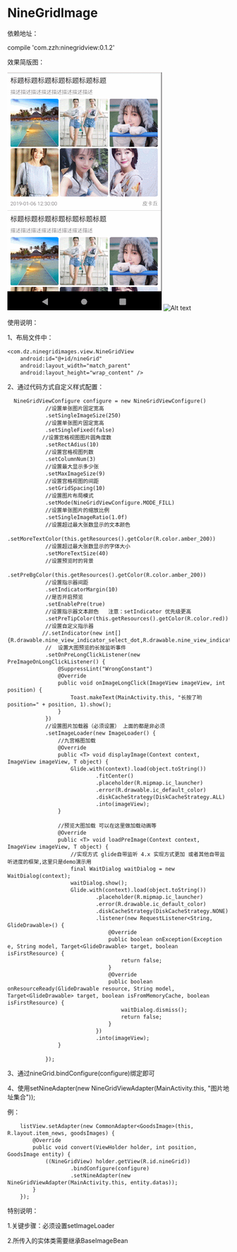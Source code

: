 
# NineGridImage

依赖地址：

   
   compile 'com.zzh:ninegridview:0.1.2'
   

效果简版图：

![Alt text](https://github.com/zhengzaihong/NineGridImage/blob/master/Screenshots/pre.gif)
![Alt text](https://github.com/zhengzaihong/NineGridImage/blob/master/Screenshots/pre2.gif)

使用说明：


1、布局文件中：


    <com.dz.ninegridimages.view.NineGridView
        android:id="@+id/nineGrid"
        android:layout_width="match_parent"
        android:layout_height="wrap_content" />


        
2、通过代码方式自定义样式配置：


      NineGridViewConfigure configure = new NineGridViewConfigure()
		        //设置单张图片固定宽高
                .setSingleImageSize(250)
		        //设置单张图片固定宽高
                .setSingleFixed(false)
		       //设置宫格视图图片圆角度数
                .setRectAdius(10)
		        //设置宫格视图列数
                .setColumnNum(3)
		        //设置最大显示多少张
                .setMaxImageSize(9)
	        	//设置宫格视图的间距
                .setGridSpacing(10)
		        //设置图片布局模式
                .setMode(NineGridViewConfigure.MODE_FILL)
		        //设置单张图片的缩放比例
                .setSingleImageRatio(1.0f)
		        //设置超过最大张数显示的文本颜色
                .setMoreTextColor(this.getResources().getColor(R.color.amber_200))
		        //设置超过最大张数显示的字体大小
                .setMoreTextSize(40)
		        //设置预览时的背景
                .setPreBgColor(this.getResources().getColor(R.color.amber_200))
		        //设置指示器间距
                .setIndicatorMargin(10) 
                //是否开启预览
                .setEnablePre(true)
		        //设置指示器文本颜色   注意：setIndicator 优先级更高
                .setPreTipColor(this.getResources().getColor(R.color.red)) 
                //设置自定义指示器
               //.setIndicator(new int[]{R.drawable.nine_view_indicator_select_dot,R.drawable.nine_view_indicator__un_select_dot})
                //  设置大图预览的长按监听事件
                .setOnPreLongClickListener(new PreImageOnLongClickListener() {
                    @SuppressLint("WrongConstant")
                    @Override
                    public void onImageLongClick(ImageView imageView, int position) {
                        Toast.makeText(MainActivity.this, "长按了哟position=" + position, 1).show();
                    }
                })
                //设置图片加载器（必须设置） 上面的都是非必须
                .setImageLoader(new ImageLoader() {
                    //九宫格图加载
                    @Override
                    public <T> void displayImage(Context context, ImageView imageView, T object) {
                        Glide.with(context).load(object.toString())
                                .fitCenter()
                                .placeholder(R.mipmap.ic_launcher)
                                .error(R.drawable.ic_default_color)
                                .diskCacheStrategy(DiskCacheStrategy.ALL)
                                .into(imageView);
                    }

                    //预览大图加载 可以在这里做加载动画等
                    @Override
                    public <T> void loadPreImage(Context context, ImageView imageView, T object) {
                        //实现方式 glide自带监听 4.x 实现方式更加 或者其他自带监听进度的框架,这里只是demo演示用
                        final WaitDialog waitDialog = new WaitDialog(context);
                        waitDialog.show();
                        Glide.with(context).load(object.toString())
                                .placeholder(R.mipmap.ic_launcher)
                                .error(R.drawable.ic_default_color)
                                .diskCacheStrategy(DiskCacheStrategy.NONE)
                                .listener(new RequestListener<String, GlideDrawable>() {
                                    @Override
                                    public boolean onException(Exception e, String model, Target<GlideDrawable> target, boolean isFirstResource) {
                                        return false;
                                    }
                                    @Override
                                    public boolean onResourceReady(GlideDrawable resource, String model, Target<GlideDrawable> target, boolean isFromMemoryCache, boolean isFirstResource) {
                                        waitDialog.dismiss();
                                        return false;
                                    }
                                })
                                .into(imageView);
                    }

                });
		
		

3、通过nineGrid.bindConfigure(configure)绑定即可

4、使用setNineAdapter(new NineGridViewAdapter(MainActivity.this, "图片地址集合"));
 
 例：


        listView.setAdapter(new CommonAdapter<GoodsImage>(this, R.layout.item_news, goodsImages) {
            @Override
            public void convert(ViewHolder holder, int position, GoodsImage entity) {
                ((NineGridView) holder.getView(R.id.nineGrid))
                        .bindConfigure(configure)
                        .setNineAdapter(new NineGridViewAdapter(MainActivity.this, entity.datas));
            }
        });






特别说明：

 1.关键步骤：必须设置setImageLoader
 
 2.所传入的实体类需要继承BaseImageBean

 





 




